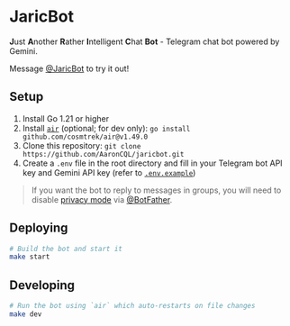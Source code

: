 # JaricBot

**J**ust **A**nother **R**ather **I**ntelligent **C**hat **Bot** - Telegram chat bot powered by Gemini.

Message [@JaricBot](https://t.me/JaricBot) to try it out!

## Setup

1. Install Go 1.21 or higher
2. Install [`air`](https://github.com/cosmtrek/air) (optional; for dev only): `go install github.com/cosmtrek/air@v1.49.0`
3. Clone this repository: `git clone https://github.com/AaronCQL/jaricbot.git`
4. Create a `.env` file in the root directory and fill in your Telegram bot API key and Gemini API key (refer to [`.env.example`](./.env.example))

> If you want the bot to reply to messages in groups, you will need to disable [privacy mode](https://core.telegram.org/bots#privacy-mode) via [@BotFather](https://t.me/BotFather).

## Deploying

```sh
# Build the bot and start it
make start
```

## Developing

```sh
# Run the bot using `air` which auto-restarts on file changes
make dev
```
